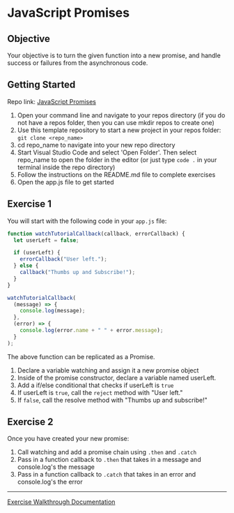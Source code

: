 # JavaScript Promises

## Objective

Your objective is to turn the given function into a new promise, and handle success or failures from the asynchronous code.

## Getting Started

Repo link: [JavaScript Promises](https://github.com/Bryantellius/JavaScript_Promises)

1. Open your command line and navigate to your repos directory (if you do not have a repos folder, then you can use mkdir repos to create one)
2. Use this template repository to start a new project in your repos folder: `git clone <repo_name>`
3. cd repo_name to navigate into your new repo directory
4. Start Visual Studio Code and select 'Open Folder'. Then select repo_name to open the folder in the editor (or just type `code .` in your terminal inside the repo directory)
5. Follow the instructions on the README.md file to complete exercises
6. Open the app.js file to get started

## Exercise 1

You will start with the following code in your `app.js` file:

```js
function watchTutorialCallback(callback, errorCallback) {
  let userLeft = false;

  if (userLeft) {
    errorCallback("User left.");
  } else {
    callback("Thumbs up and Subscribe!");
  }
}

watchTutorialCallback(
  (message) => {
    console.log(message);
  },
  (error) => {
    console.log(error.name + " " + error.message);
  }
);
```

The above function can be replicated as a Promise.

1. Declare a variable watching and assign it a new promise object
2. Inside of the promise constructor, declare a variable named userLeft.
3. Add a if/else conditional that checks if userLeft is `true`
4. If userLeft is `true`, call the `reject` method with "User left."
5. If `false`, call the resolve method with "Thumbs up and subscribe!"

## Exercise 2

Once you have created your new promise:

1. Call watching and add a promise chain using `.then` and `.catch`
2. Pass in a function callback to `.then` that takes in a message and console.log's the message
3. Pass in a function callback to `.catch` that takes in an error and console.log's the error

---

[Exercise Walkthrough Documentation](https://docs.google.com/document/d/1YQpP1WqzL3xxxYJQVvYkZpwJz2vbMfh7yKqBrT1NE3c/edit?usp=sharing)
